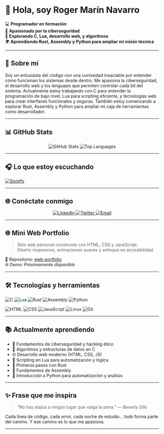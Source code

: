 # 👋 Hola, soy Roger Marín Navarro

💻 **Programador en formación**  
🔐 **Apasionado por la ciberseguridad**  
🧠 **Explorando C, Lua, desarrollo web, y algoritmos**  
🌍 **Aprendiendo Rust, Assembly y Python para ampliar mi visión técnica**

---

## 🚀 Sobre mí

Soy un entusiasta del código con una curiosidad insaciable por entender cómo funcionan los sistemas desde dentro. 
Me apasiona la ciberseguridad, el desarrollo web y los lenguajes que permiten controlar cada bit del sistema.
Actualmente estoy trabajando con C para entender la programación de bajo nivel, Lua para scripting eficiente, y tecnologías web para crear interfaces funcionales y seguras. 
También estoy comenzando a explorar Rust, Assembly y Python para ampliar mi caja de herramientas como desarrollador.

---

## 📊 GitHub Stats

<div align="center">
  <img src="https://github-readme-stats.vercel.app/api?username=Itzskade&show_icons=true&theme=tokyonight" alt="GitHub Stats" />
  <img src="https://github-readme-stats.vercel.app/api/top-langs/?username=Itzskade&layout=compact&theme=tokyonight" alt="Top Languages" />
</div>

---

## 🎧 Lo que estoy escuchando

[![Spotify](https://novatorem.vercel.app/api/spotify)](https://open.spotify.com/playlist/0qNOq16dkRt6mAKFEW1Gkf?si=f58d770d35d248c9)

---

## 🌐 Conéctate conmigo

<div align="center">
  <a href="https://linkedin.com/in/TU_LINKEDIN">
    <img src="https://img.shields.io/badge/LinkedIn-blue?style=for-the-badge&logo=linkedin" alt="LinkedIn" />
  </a>
  <a href="https://twitter.com/TU_TWITTER">
    <img src="https://img.shields.io/badge/Twitter-black?style=for-the-badge&logo=twitter" alt="Twitter" />
  </a>
  <a href="mailto:TU_CORREO">
    <img src="https://img.shields.io/badge/Email-red?style=for-the-badge&logo=gmail" alt="Email" />
  </a>
</div>

---

## 🌐 Mini Web Portfolio

> Sitio web personal construido con HTML, CSS y JavaScript.  
> Diseño responsive, animaciones suaves y enfoque en accesibilidad.

📁 Repositorio: [web-portfolio](https://github.com/Itzskade/web-portfolio)  
🌐 Demo: *Próximamente disponible*

---

## 🛠️ Tecnologías y herramientas

![C](https://img.shields.io/badge/C-00599C?style=for-the-badge&logo=c&logoColor=white)
![Lua](https://img.shields.io/badge/Lua-2C2D72?style=for-the-badge&logo=lua&logoColor=white)
![Rust](https://img.shields.io/badge/Rust-000000?style=for-the-badge&logo=rust&logoColor=white)
![Assembly](https://img.shields.io/badge/Assembly-525252?style=for-the-badge&logo=gnusocial&logoColor=white)
![Python](https://img.shields.io/badge/Python-3776AB?style=for-the-badge&logo=python&logoColor=white)

![HTML](https://img.shields.io/badge/HTML5-E34F26?style=for-the-badge&logo=html5&logoColor=white)
![CSS](https://img.shields.io/badge/CSS3-1572B6?style=for-the-badge&logo=css3&logoColor=white)
![JavaScript](https://img.shields.io/badge/JavaScript-F7DF1E?style=for-the-badge&logo=javascript&logoColor=black)
![Linux](https://img.shields.io/badge/Linux-FCC624?style=for-the-badge&logo=linux&logoColor=black)
![Git](https://img.shields.io/badge/Git-F05032?style=for-the-badge&logo=git&logoColor=white)

---

## 📚 Actualmente aprendiendo

- 🔐 Fundamentos de ciberseguridad y hacking ético
- 🧠 Algoritmos y estructuras de datos en C
- 🌐 Desarrollo web moderno (HTML, CSS, JS)
- 🧪 Scripting en Lua para automatización y lógica
- 🦀 Primeros pasos con Rust
- 🧬 Fundamentos de Assembly
- 🐍 Introducción a Python para automatización y análisis

---

## ✨ Frase que me inspira

> “No hay atajos a ningún lugar que valga la pena.” — *Beverly Sills*

Cada línea de código, cada error, cada noche de estudio… todo forma parte del camino. Y ese camino es lo que me apasiona.

---
